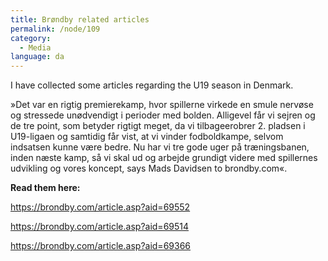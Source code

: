 ```yaml
---
title: Brøndby related articles
permalink: /node/109
category:
  - Media
language: da
---
```


I have collected some articles regarding the U19 season in Denmark.

»Det var en rigtig premierekamp, hvor spillerne virkede en smule nervøse og stressede unødvendigt i perioder med bolden. Alligevel får vi sejren og de tre point, som betyder rigtigt meget, da vi tilbageerobrer 2. pladsen i U19-ligaen og samtidig får vist, at vi vinder fodboldkampe, selvom indsatsen kunne være bedre. Nu har vi tre gode uger på træningsbanen, inden næste kamp, så vi skal ud og arbejde grundigt videre med spillernes udvikling og vores koncept, says Mads Davidsen to brondby.com«.

**Read them here:**

<https://brondby.com/article.asp?aid=69552>

<https://brondby.com/article.asp?aid=69514>

<https://brondby.com/article.asp?aid=69366>
